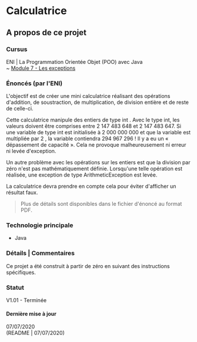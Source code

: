 # Calculatrice

## A propos de ce projet

### Cursus
ENI | La Programmation Orientée Objet (POO) avec Java  
~ [Module 7 - Les exceptions](https://github.com/Dyrits/CALCULATRICE/blob/master/Module%2007%20-%20Enonc%C3%A9%20TP%20-%20Les%20exceptions.pdf)

### Énoncés (par l'ENI)
L'objectif est de créer une mini calculatrice réalisant des opérations d'addition, de soustraction, de multiplication, de division entière et de reste de celle-ci.

Cette calculatrice manipule des entiers de type int . Avec le type int, les valeurs doivent être comprises entre 2 147 483 648 et 2 147 483 647. Si une variable de type int est initialisée à 2 000 000 000 et que la variable est multipliée par 2 , la variable contiendra 294 967 296 !
Il y a eu un « dépassement de capacité ». Cela ne provoque malheureusement ni erreur ni levée d'exception.

Un autre problème avec les opérations sur les entiers est que la division par zéro n'est pas mathématiquement définie. Lorsqu'une telle opération est réalisée, une exception de type ArithmeticException est levée.

La calculatrice devra prendre en compte cela pour éviter d'afficher un résultat faux.

> Plus de détails sont disponibles dans le fichier d'énoncé au format PDF.

### Technologie principale
- Java

### Détails | Commentaires
Ce projet a été construit à partir de zéro en suivant des instructions spécifiques.

### Statut
V1.01 - Terminée

#### Dernière mise à jour
07/07/2020  
(README | 07/07/2020)